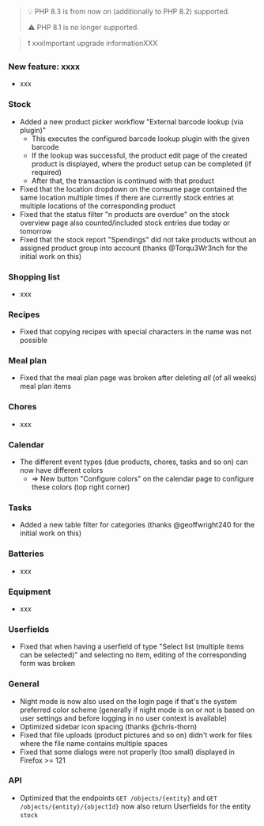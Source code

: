 > 💡 PHP 8.3 is from now on (additionally to PHP 8.2) supported.
>
> ⚠️ PHP 8.1 is no longer supported.

> ❗ xxxImportant upgrade informationXXX

### New feature: xxxx

- xxx

### Stock

- Added a new product picker workflow "External barcode lookup (via plugin)"
  - This executes the configured barcode lookup plugin with the given barcode
  - If the lookup was successful, the product edit page of the created product is displayed, where the product setup can be completed (if required)
  - After that, the transaction is continued with that product
- Fixed that the location dropdown on the consume page contained the same location multiple times if there are currently stock entries at multiple locations of the corresponding product
- Fixed that the status filter "n products are overdue" on the stock overview page also counted/included stock entries due today or tomorrow
- Fixed that the stock report "Spendings" did not take products without an assigned product group into account (thanks @Torqu3Wr3nch for the initial work on this)

### Shopping list

- xxx

### Recipes

- Fixed that copying recipes with special characters in the name was not possible

### Meal plan

- Fixed that the meal plan page was broken after deleting _all_ (of all weeks) meal plan items

### Chores

- xxx

### Calendar

- The different event types (due products, chores, tasks and so on) can now have different colors
  - => New button "Configure colors" on the calendar page to configure these colors (top right corner)

### Tasks

- Added a new table filter for categories (thanks @geoffwright240 for the initial work on this)

### Batteries

- xxx

### Equipment

- xxx

### Userfields

- Fixed that when having a userfield of type "Select list (multiple items can be selected)" and selecting no item, editing of the corresponding form was broken

### General

- Night mode is now also used on the login page if that's the system preferred color scheme (generally if night mode is on or not is based on user settings and before logging in no user context is available)
- Optimized sidebar icon spacing (thanks @chris-thorn)
- Fixed that file uploads (product pictures and so on) didn't work for files where the file name contains multiple spaces
- Fixed that some dialogs were not properly (too small) displayed in Firefox >= 121

### API

- Optimized that the endpoints `GET /objects/{entity}` and `GET /objects/{entity}/{objectId}` now also return Userfields for the entity `stock`
